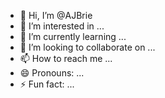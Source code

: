 - 👋 Hi, I’m @AJBrie
- 👀 I’m interested in ...
- 🌱 I’m currently learning ...
- 💞️ I’m looking to collaborate on ...
- 📫 How to reach me ...
- 😄 Pronouns: ...
- ⚡ Fun fact: ...

<!---
AJBrie/AJBrie is a ✨ special ✨ repository because its `README.md` (this file) appears on your GitHub profile.
You can click the Preview link to take a look at your changes.
--->
